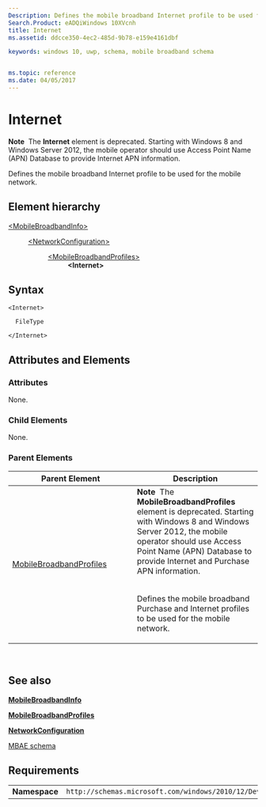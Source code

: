 ```yaml
---
Description: Defines the mobile broadband Internet profile to be used for the mobile network.
Search.Product: eADQiWindows 10XVcnh
title: Internet
ms.assetid: ddcce350-4ec2-485d-9b78-e159e4161dbf

keywords: windows 10, uwp, schema, mobile broadband schema


ms.topic: reference
ms.date: 04/05/2017
---
```


# Internet

**Note**  The **Internet** element is deprecated. Starting with Windows 8 and Windows Server 2012, the mobile operator should use Access Point Name (APN) Database to provide Internet APN information.

Defines the mobile broadband Internet profile to be used for the mobile network.

## Element hierarchy

<dl>
<dt><a href="element-mobilebroadbandinfo.md">&lt;MobileBroadbandInfo&gt;</a></dt>
<dd>
<dl>
<dt><a href="element-networkconfiguration.md">&lt;NetworkConfiguration&gt;</a></dt>
<dd>
<dl>
<dt><a href="element-mobilebroadbandprofiles.md">&lt;MobileBroadbandProfiles&gt;</a></dt>
<dd><b>&lt;Internet&gt;</b></dd>
</dl>
</dd>
</dl>
</dd>
</dl>

## Syntax

``` syntax
<Internet>

  FileType

</Internet>
```

## Attributes and Elements


### Attributes

None.

### Child Elements

None.

### Parent Elements

<table>
<colgroup>
<col width="50%" />
<col width="50%" />
</colgroup>
<thead>
<tr class="header">
<th>Parent Element</th>
<th>Description</th>
</tr>
</thead>
<tbody>
<tr class="odd">
<td><a href="element-mobilebroadbandprofiles.md">MobileBroadbandProfiles</a> </td>
<td><div class="alert">
<strong>Note</strong>  The <strong>MobileBroadbandProfiles</strong> element is deprecated. Starting with Windows 8 and Windows Server 2012, the mobile operator should use Access Point Name (APN) Database to provide Internet and Purchase APN information.
</div>
<div>
 
</div>
<p>Defines the mobile broadband Purchase and Internet profiles to be used for the mobile network.</p></td>
</tr>
</tbody>
</table>

 

## See also


[**MobileBroadbandInfo**](element-mobilebroadbandinfo.md)

[**MobileBroadbandProfiles**](element-mobilebroadbandprofiles.md)

[**NetworkConfiguration**](element-networkconfiguration.md)

[MBAE schema](schema-root.md)

## Requirements

|          |         |
|----------|--------------|
| **Namespace** | `http://schemas.microsoft.com/windows/2010/12/DeviceMetadata/MobileBroadbandInfo` |

 

 



